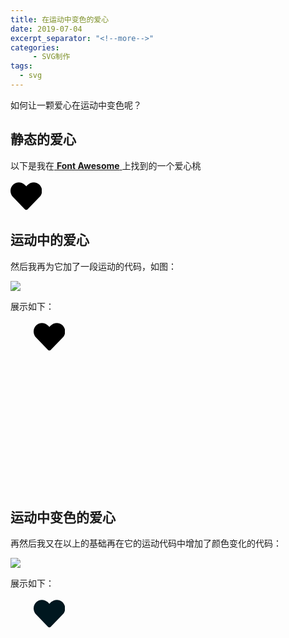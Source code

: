 ```yaml
---
title: 在运动中变色的爱心
date: 2019-07-04
excerpt_separator: "<!--more-->"
categories:
     - SVG制作
tags:
  - svg
---
```


如何让一颗爱心在运动中变色呢？

<!--more-->

## 静态的爱心

以下是我在[ **Font Awesome** ](https://fontawesome.com/)上找到的一个爱心桃

<svg width="10%" aria-hidden="true" color="black" focusable="false" data-prefix="fas" data-icon="heart" class="svg-inline--fa fa-heart fa-w-16" role="img" xmlns="http://www.w3.org/2000/svg" viewBox="0 0 512 512"><path fill="currentColor" d="M462.3 62.6C407.5 15.9 326 24.3 275.7 76.2L256 96.5l-19.7-20.3C186.1 24.3 104.5 15.9 49.7 62.6c-62.8 53.6-66.1 149.8-9.9 207.9l193.5 199.8c12.5 12.9 32.8 12.9 45.3 0l193.5-199.8c56.3-58.1 53-154.3-9.8-207.9z"></path></svg>

## 运动中的爱心

然后我再为它加了一段运动的代码，如图：

![](/assets/images/SVG制作/yundongzhongbianse/运动代码.png)

展示如下：

<style>
.like svg{
position: relative;
animation:deer 4s infinite;}			

@keyframes deer
{0%   {left:0px; top:0px;}
25%  {left:300px; top:0px;}
50%  {left:300px; top:300px;}
75%  {left:0px; top:300px;}
100% {left:0px; top:0px;}}
</style>

<div class="like">

<svg width="10%" aria-hidden="true" color="black" focusable="false" data-prefix="fas" data-icon="heart" class="svg-inline--fa fa-heart fa-w-16" role="img" xmlns="http://www.w3.org/2000/svg" viewBox="0 0 512 512"><path fill="currentColor" d="M462.3 62.6C407.5 15.9 326 24.3 275.7 76.2L256 96.5l-19.7-20.3C186.1 24.3 104.5 15.9 49.7 62.6c-62.8 53.6-66.1 149.8-9.9 207.9l193.5 199.8c12.5 12.9 32.8 12.9 45.3 0l193.5-199.8c56.3-58.1 53-154.3-9.8-207.9z"></path></svg>

</div>

<br>
<br>
<br>
<br>
<br>
<br>
<br>
<br>
<br>
<br>
<br>
<br>

## 运动中变色的爱心

再然后我又在以上的基础再在它的运动代码中增加了颜色变化的代码：

![](/assets/images/SVG制作/yundongzhongbianse/运动中变色代码.png)

展示如下：

<style>
.love svg{
position: relative;
animation:deer 4s infinite;}			
			
@keyframes deer
{0%   {fill:black; left:0px; top:0px;}
25%  {fill:#00BFFF; left:300px; top:0px;}
50%  {fill:pink; left:300px; top:300px;}
75%  {fill:red; left:0px; top:300px;}
100% {fill:blavk; left:0px; top:0px;}}

</style>
<div class="love">
<svg width="10%" aria-hidden="true"  focusable="false" data-prefix="fas" data-icon="heart" class="svg-inline--fa fa-heart fa-w-16" role="img" xmlns="http://www.w3.org/2000/svg" viewBox="0 0 512 512"><path d="M462.3 62.6C407.5 15.9 326 24.3 275.7 76.2L256 96.5l-19.7-20.3C186.1 24.3 104.5 15.9 49.7 62.6c-62.8 53.6-66.1 149.8-9.9 207.9l193.5 199.8c12.5 12.9 32.8 12.9 45.3 0l193.5-199.8c56.3-58.1 53-154.3-9.8-207.9z"></path></svg>
</div>

<br>
<br>
<br>
<br>
<br>
<br>
<br>
<br>
<br>
<br>
<br>
<br>